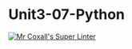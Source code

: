 # Unit3-07-Python
[![Mr Coxall's Super Linter](https://github.com/ICS3U-Programming-Kent-Gatera/Unit3-07-Python/workflows/Mr%20Coxall's%20Super%20Linter/badge.svg)](https://github.com/ICS3U-Programming-Kent-Gatera/Unit3-07-Python/actions/)
